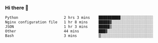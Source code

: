 ### Hi there 👋

<!--START_SECTION:waka-->

```txt
Python                     2 hrs 3 mins    ██████████░░░░░░░░░░░░░░░   40.60 %
Nginx configuration file   1 hr 8 mins     █████▓░░░░░░░░░░░░░░░░░░░   22.50 %
JSON                       1 hr 3 mins     █████▒░░░░░░░░░░░░░░░░░░░   20.76 %
Other                      44 mins         ███▓░░░░░░░░░░░░░░░░░░░░░   14.76 %
Bash                       3 mins          ▒░░░░░░░░░░░░░░░░░░░░░░░░   01.10 %
```

<!--END_SECTION:waka-->
